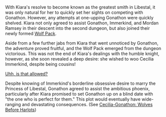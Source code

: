 <!-- title: A One-Sided Rivalry, a Two-Sided Contract -->

With Kiara's resolve to become known as the greatest smith in Libestal, it was only natural for her to quickly set her sights on competing with Gonathon. However, any attempts at one-upping Gonathon were quickly shelved. Kiara not only agreed to assist Gonathon, Immerkind, and Mordan Ramsey in their descent into the second dungeon, but also joined their newly formed [Wolf Pack](https://www.youtube.com/live/dgfH4qnRlfw?si=92Qk-dRTvlTvGjZi&t=8293).

Aside from a few further jabs from Kiara that went unnoticed by Gonathon, the adventure proved fruitful, and the Wolf Pack emerged from the dungeon victorious. This was not the end of Kiara's dealings with the humble knight, however, as she soon revealed a deep desire: she wished to woo Cecilia Immerkind, despite being cousins!

[Uhh, is that allowed?](#embed:https://www.youtube.com/live/dgfH4qnRlfw?si=UV8JFA4ao1-Ph7qP&t=14417)

Despite knowing of Immerkind's borderline obsessive desire to marry the Princess of Libestal, Gonathon agreed to assist the ambitious phoenix, particularly after Kiara promised to set Gonathon up on a blind date with "the one who is perfect for them." This plot would eventually have wide-ranging and devastating consequences. (See [Cecilia-Gonathon: Wolves Before Harlots](#edge:cecilia-gigi))
